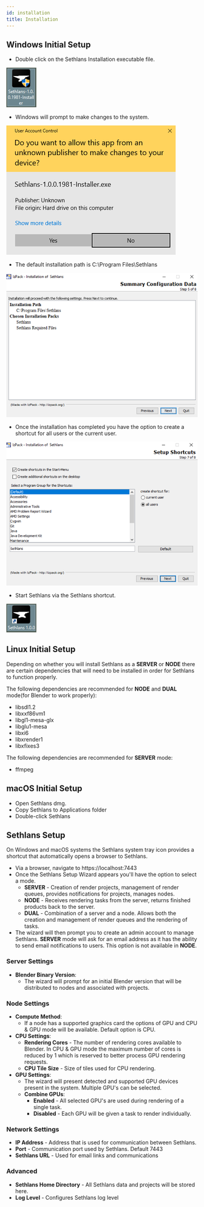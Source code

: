 ```yaml
---
id: installation
title: Installation
---
```

## Windows Initial Setup

 - Double click on the Sethlans Installation executable file. 
 
 ![installer](assets/windows/sethlans_select.PNG)
 
 - Windows will prompt to make changes to the system. 
 
 ![uac](assets/windows/uac.PNG)
 - The default installation path is C:\Program Files\Sethlans
 
 ![install location](assets/windows/sethlans_selection.PNG)
 - Once the installation has completed you have the option to create a shortcut for all users or the current user. 
 
 ![shortcut choice](assets/windows/shortcuts.PNG)
 - Start Sethlans via the Sethlans shortcut.
 
 ![shortcut](assets/windows/installed_shortcut.PNG)

## Linux Initial Setup
Depending on whether you will install Sethlans as a **SERVER** or **NODE** there are certain dependencies that will need to be installed in order for Sethlans to function properly. 

The following dependencies are recommended for **NODE** and **DUAL** mode(for Blender to work properly):

- libsdl1.2
- libxxf86vm1
- libgl1-mesa-glx
- libglu1-mesa
- libxi6
- libxrender1
- libxfixes3

The following dependencies are recommended for **SERVER** mode:
- ffmpeg

## macOS Initial Setup

 - Open Sethlans dmg.
 - Copy Sethlans to Applications folder
 - Double-click Sethlans

## Sethlans Setup
On Windows and macOS systems the Sethlans system tray icon provides a shortcut that automatically opens a browser to Sethlans.

 - Via a browser, navigate to https://localhost:7443
 - Once the Sethlans Setup Wizard appears you'll have the option to select a mode.
	 - **SERVER** - Creation of render projects, management of render queues, provides notifications for projects, manages nodes.
	 - **NODE** - Receives rendering tasks from the server, returns finished products back to the server.
	 - **DUAL** - Combination of a server and a node. Allows both the creation and management of render queues and the rendering of tasks.
 - The wizard will then prompt you to create an admin account to manage Sethlans.  **SERVER** mode will ask for an email address as it has the ability to send email notifications to users.  This option is not available in **NODE**.
### Server Settings
 - **Blender Binary Version**:
	 - The wizard will prompt for an initial Blender version that will be distributed to nodes and associated with projects.
### Node Settings
- **Compute Method**:
	- If a node has a supported graphics card the options of GPU and CPU & GPU mode will be available. Default option is CPU.
- **CPU Settings**:
	- **Rendering Cores** - The number of rendering cores available to Blender.  In CPU & GPU mode the maximum number of cores is reduced by 1 which is reserved to better process GPU rendering requests.
	- **CPU Tile Size** - Size of tiles used for CPU rendering.
- **GPU Settings**:
	- The wizard will present detected and supported GPU devices present in the system.  Multiple GPU's can be selected. 
	 - **Combine GPUs**:  
		 - **Enabled** -  All selected GPU's are used during rendering of a single task.
		 - **Disabled** -  Each GPU will be given a task to render individually.
### Network Settings
- **IP Address** - Address that is used for communication between Sethlans.  
- **Port** - Communication port used by Sethlans. Default 7443
- **Sethlans URL** - Used for email links and communications
### Advanced
- **Sethlans Home Directory** - All Sethlans data and projects will be stored here.
- **Log Level** - Configures Sethlans log level


